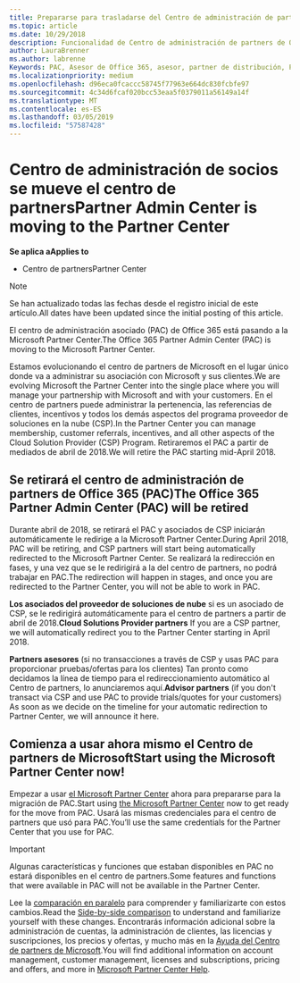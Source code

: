 ```yaml
---
title: Prepararse para trasladarse del Centro de administración de partners al Centro de partners | Centro de partners
ms.topic: article
ms.date: 10/29/2018
description: Funcionalidad de Centro de administración de partners de Office 365 se traslada al Centro de partners.
author: LauraBrenner
ms.author: labrenne
Keywords: PAC, Asesor de Office 365, asesor, partner de distribución, PAC retirar, PAC retirada
ms.localizationpriority: medium
ms.openlocfilehash: d96eca0fcaccc58745f77963e664dc830fcbfe97
ms.sourcegitcommit: 4c34d6fcaf020bcc53eaa5f0379011a56149a14f
ms.translationtype: MT
ms.contentlocale: es-ES
ms.lasthandoff: 03/05/2019
ms.locfileid: "57587428"
---
```

# <a name="partner-admin-center-is-moving-to-the-partner-center"></a><span data-ttu-id="7ccee-104">Centro de administración de socios se mueve el centro de partners</span><span class="sxs-lookup"><span data-stu-id="7ccee-104">Partner Admin Center is moving to the Partner Center</span></span>

<span data-ttu-id="7ccee-105">**Se aplica a**</span><span class="sxs-lookup"><span data-stu-id="7ccee-105">**Applies to**</span></span>

-  <span data-ttu-id="7ccee-106">Centro de partners</span><span class="sxs-lookup"><span data-stu-id="7ccee-106">Partner Center</span></span>

> [!NOTE]  
>  <span data-ttu-id="7ccee-107">Se han actualizado todas las fechas desde el registro inicial de este artículo.</span><span class="sxs-lookup"><span data-stu-id="7ccee-107">All dates have been updated since the initial posting of this article.</span></span>

<span data-ttu-id="7ccee-108">El centro de administración asociado (PAC) de Office 365 está pasando a la Microsoft Partner Center.</span><span class="sxs-lookup"><span data-stu-id="7ccee-108">The Office 365 Partner Admin Center (PAC) is moving to the Microsoft Partner Center.</span></span>

<span data-ttu-id="7ccee-109">Estamos evolucionando el centro de partners de Microsoft en el lugar único donde va a administrar su asociación con Microsoft y sus clientes.</span><span class="sxs-lookup"><span data-stu-id="7ccee-109">We are evolving Microsoft the Partner Center into the single place where you will manage your partnership with Microsoft and with your customers.</span></span> <span data-ttu-id="7ccee-110">En el centro de partners puede administrar la pertenencia, las referencias de clientes, incentivos y todos los demás aspectos del programa proveedor de soluciones en la nube (CSP).</span><span class="sxs-lookup"><span data-stu-id="7ccee-110">In the Partner Center you can manage membership, customer referrals, incentives, and all other aspects of the Cloud Solution Provider (CSP) Program.</span></span> <span data-ttu-id="7ccee-111">Retiraremos el PAC a partir de mediados de abril de 2018.</span><span class="sxs-lookup"><span data-stu-id="7ccee-111">We will retire the PAC starting mid-April 2018.</span></span>

## <a name="the-office-365-partner-admin-center-pac-will-be-retired"></a><span data-ttu-id="7ccee-112">Se retirará el centro de administración de partners de Office 365 (PAC)</span><span class="sxs-lookup"><span data-stu-id="7ccee-112">The Office 365 Partner Admin Center (PAC) will be retired</span></span>

<span data-ttu-id="7ccee-113">Durante abril de 2018, se retirará el PAC y asociados de CSP iniciarán automáticamente le redirige a la Microsoft Partner Center.</span><span class="sxs-lookup"><span data-stu-id="7ccee-113">During April 2018, PAC will be retiring, and CSP partners will start being automatically redirected to the Microsoft Partner Center.</span></span> <span data-ttu-id="7ccee-114">Se realizará la redirección en fases, y una vez que se le redirigirá a la del centro de partners, no podrá trabajar en PAC.</span><span class="sxs-lookup"><span data-stu-id="7ccee-114">The redirection will happen in stages, and once you are redirected to the Partner Center, you will not be able to work in PAC.</span></span> 

<span data-ttu-id="7ccee-115">**Los asociados del proveedor de soluciones de nube** si es un asociado de CSP, se le redirigirá automáticamente para el centro de partners a partir de abril de 2018.</span><span class="sxs-lookup"><span data-stu-id="7ccee-115">**Cloud Solutions Provider partners** If you are a CSP partner, we will automatically redirect you to the Partner Center starting in April 2018.</span></span> 

<span data-ttu-id="7ccee-116">**Partners asesores** (si no transacciones a través de CSP y usas PAC para proporcionar pruebas/ofertas para los clientes) Tan pronto como decidamos la línea de tiempo para el redireccionamiento automático al Centro de partners, lo anunciaremos aquí.</span><span class="sxs-lookup"><span data-stu-id="7ccee-116">**Advisor partners** (if you don't transact via CSP and use PAC to provide trials/quotes for your customers) As soon as we decide on the timeline for your automatic redirection to Partner Center, we will announce it here.</span></span> 


## <a name="start-using-the-microsoft-partner-center-now"></a><span data-ttu-id="7ccee-117">Comienza a usar ahora mismo el Centro de partners de Microsoft</span><span class="sxs-lookup"><span data-stu-id="7ccee-117">Start using the Microsoft Partner Center now!</span></span>

<span data-ttu-id="7ccee-118">Empezar a usar [el Microsoft Partner Center](https://partnercenter.microsoft.com/) ahora para prepararse para la migración de PAC.</span><span class="sxs-lookup"><span data-stu-id="7ccee-118">Start using [the Microsoft Partner Center](https://partnercenter.microsoft.com/)  now to get ready for the move from PAC.</span></span>  <span data-ttu-id="7ccee-119">Usará las mismas credenciales para el centro de partners que usó para PAC.</span><span class="sxs-lookup"><span data-stu-id="7ccee-119">You’ll use the same credentials for the Partner Center that you use for PAC.</span></span> 

> [!IMPORTANT]  
> <span data-ttu-id="7ccee-120">Algunas características y funciones que estaban disponibles en PAC no estará disponibles en el centro de partners.</span><span class="sxs-lookup"><span data-stu-id="7ccee-120">Some features and functions that were available in PAC will not be available in the Partner Center.</span></span>

 <span data-ttu-id="7ccee-121">Lee la [comparación en paralelo](moving-from-pac-to-pc.md) para comprender y familiarizarte con estos cambios.</span><span class="sxs-lookup"><span data-stu-id="7ccee-121">Read the [Side-by-side comparison](moving-from-pac-to-pc.md) to understand and familiarize yourself with these changes.</span></span>  <span data-ttu-id="7ccee-122">Encontrarás información adicional sobre la administración de cuentas, la administración de clientes, las licencias y suscripciones, los precios y ofertas, y mucho más en la [Ayuda del Centro de partners de Microsoft](https://partnercenter.microsoft.com/partner/help).</span><span class="sxs-lookup"><span data-stu-id="7ccee-122">You will find additional information on account management, customer management, licenses and subscriptions, pricing and offers, and more in [Microsoft Partner Center Help](https://partnercenter.microsoft.com/partner/help).</span></span>

 